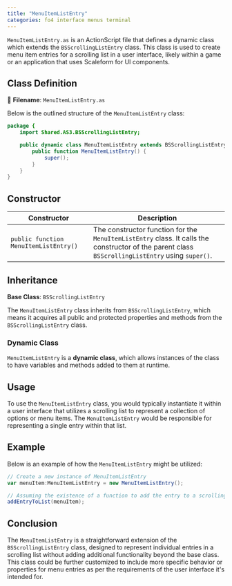 ```yaml
---
title: "MenuItemListEntry"
categories: fo4 interface menus terminal
---
```


`MenuItemListEntry.as` is an ActionScript file that defines a dynamic class which extends the `BSScrollingListEntry` class.
This class is used to create menu item entries for a scrolling list in a user interface, likely within a game or an application that uses Scaleform for UI components.

## Class Definition

📝 **Filename**: `MenuItemListEntry.as`

Below is the outlined structure of the `MenuItemListEntry` class:

```actionscript
package {
    import Shared.AS3.BSScrollingListEntry;

    public dynamic class MenuItemListEntry extends BSScrollingListEntry {
        public function MenuItemListEntry() {
            super();
        }
    }
}
```

## Constructor

| Constructor | Description |
|-------------|-------------|
| `public function MenuItemListEntry()` | The constructor function for the `MenuItemListEntry` class. It calls the constructor of the parent class `BSScrollingListEntry` using `super()`. |

## Inheritance

**Base Class**: `BSScrollingListEntry`

The `MenuItemListEntry` class inherits from `BSScrollingListEntry`, which means it acquires all public and protected properties and methods from the `BSScrollingListEntry` class.

### Dynamic Class

`MenuItemListEntry` is a **dynamic class**, which allows instances of the class to have variables and methods added to them at runtime.

## Usage

To use the `MenuItemListEntry` class, you would typically instantiate it within a user interface that utilizes a scrolling list to represent a collection of options or menu items.
The `MenuItemListEntry` would be responsible for representing a single entry within that list.

## Example

Below is an example of how the `MenuItemListEntry` might be utilized:

```actionscript
// Create a new instance of MenuItemListEntry
var menuItem:MenuItemListEntry = new MenuItemListEntry();

// Assuming the existence of a function to add the entry to a scrolling list
addEntryToList(menuItem);
```

## Conclusion

The `MenuItemListEntry` is a straightforward extension of the `BSScrollingListEntry` class, designed to represent individual entries in a scrolling list without adding additional functionality beyond the base class.
This class could be further customized to include more specific behavior or properties for menu entries as per the requirements of the user interface it's intended for.
